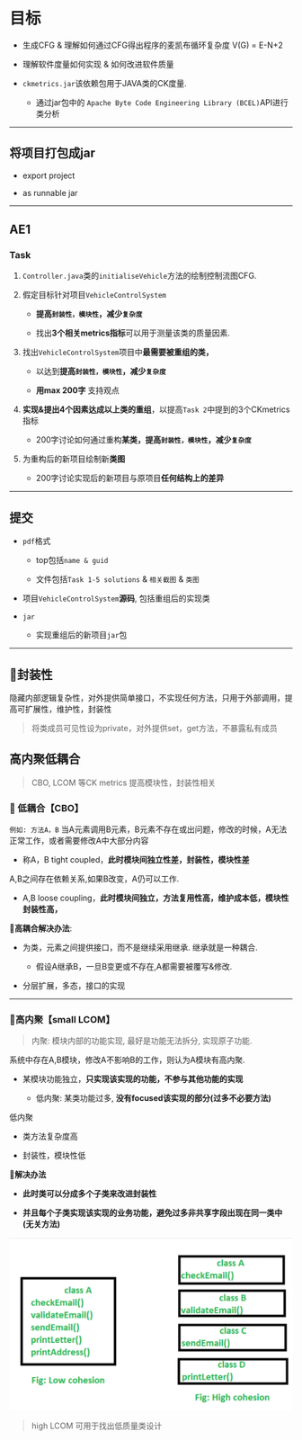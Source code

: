 # 目标

- 生成CFG & 理解如何通过CFG得出程序的麦凯布循环复杂度 V(G) = E-N+2

- 理解软件度量如何实现 & 如何改进软件质量

- ``ckmetrics.jar``该依赖包用于JAVA类的CK度量.
  
  - 通过jar包中的 ``Apache Byte Code Engineering Library (BCEL)``API进行类分析

---

## 将项目打包成jar

- export project

- as runnable jar

---

## AE1

### Task

1. ``Controller.java``类的``initialiseVehicle``方法的绘制控制流图CFG.

2. 假定目标针对项目``VehicleControlSystem``
   - **提高``封装性，模块性``，减少``复杂度``**

   - 找出**3个相关metrics指标**可以用于测量该类的质量因素.

3. 找出``VehicleControlSystem``项目中**最需要被重组的类，**
   - 以达到**提高``封装性，模块性``，减少``复杂度``**
  
   - **用max 200字** 支持观点

4. **实现&提出4个因素达成以上类的重组**，以提高``Task 2``中提到的3个CKmetrics指标
   - 200字讨论如何通过重构**某类，提高``封装性，模块性``，减少``复杂度``**

5. 为重构后的新项目绘制新**类图**
   - 200字讨论实现后的新项目与原项目**任何结构上的差异**

---

## 提交

- ``pdf``格式
  
  - top包括``name & guid``
  
  - 文件包括``Task 1-5 solutions`` & ``相关截图`` & ``类图``

- 项目``VehicleControlSystem``**源码**, 包括重组后的实现类

- ``jar``
  
  - 实现重组后的新项目``jar``包

---

## :speech_balloon:封装性

隐藏内部逻辑复杂性，对外提供简单接口，不实现任何方法，只用于外部调用，提高可扩展性，维护性，封装性

>将类成员可见性设为private，对外提供set，get方法，不暴露私有成员

## 高内聚低耦合

> CBO, LCOM 等CK metrics 提高模块性，封装性相关

### :bento: 低耦合【CBO】

``例如: 方法A，B``
当A元素调用B元素，B元素不存在或出问题，修改的时候，A无法正常工作，或者需要修改A中大部分内容

- 称A，B tight coupled，**此时模块间独立性差，封装性，模块性差**

A,B之间存在依赖关系,如果B改变，A仍可以工作.

- A,B loose coupling，**此时模块间独立，方法复用性高，维护成本低，模块性封装性高，**

**:speech_balloon:高耦合解决办法**:

- 为类，元素之间提供接口，而不是继续采用继承. 继承就是一种耦合.

  - 假设A继承B，一旦B变更或不存在,A都需要被覆写&修改.

- 分层扩展，多态，接口的实现

---

### :bento:高内聚【small LCOM】

> 内聚: 模块内部的功能实现, 最好是功能无法拆分, 实现原子功能.

系统中存在A,B模块，修改A不影响B的工作，则认为A模块有高内聚.

- 某模块功能独立，**只实现该实现的功能，不参与其他功能的实现**

  - 低内聚: 某类功能过多, **没有focused该实现的部分(过多不必要方法)**

低内聚

- 类方法复杂度高

- 封装性，模块性低

:speech_balloon:**解决办法**

- **此时类可以分成多个子类来改进封装性**

- **并且每个子类实现该实现的业务功能，避免过多非共享字段出现在同一类中(无关方法)**

![cohesion](static/高内聚.png)

> high LCOM 可用于找出低质量类设计
